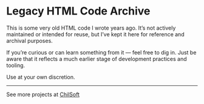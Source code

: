 # Legacy HTML Code Archive

This is some very old HTML code I wrote years ago. It’s not actively maintained or intended for reuse, but I’ve kept it here for reference and archival purposes.

If you’re curious or can learn something from it — feel free to dig in. Just be aware that it reflects a much earlier stage of development practices and tooling.

Use at your own discretion.

---
See more projects at [ChilSoft](https://chilsoft.com/)
